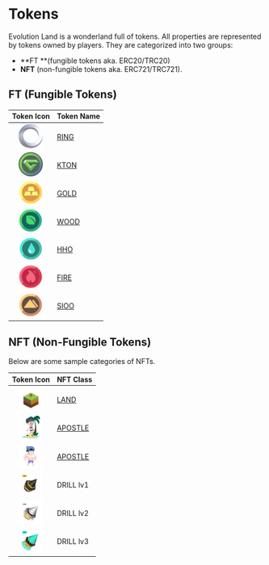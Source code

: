 # Tokens

Evolution Land is a wonderland full of tokens. All properties are represented by tokens owned by players. They are categorized into two groups: 

- **FT **(fungible tokens aka. ERC20/TRC20) 
- **NFT** (non-fungible tokens aka. ERC721/TRC721).

## FT (Fungible Tokens)

|                Token Icon                 | Token Name |
| :---------------------------------------: | :------------- |
| ![RING](../../.gitbook/assets/ringIcon.png) | [RING](ring.md) |
| ![KTON](../../.gitbook/assets/ktonicon.png)  | [KTON](kton.md) |
| ![GOLD](../../.gitbook/assets/goldicon.png)  | [GOLD](resource.md) |
| ![WOOD](../../.gitbook/assets/woodicon.png)  | [WOOD](resource.md) |
| ![WATER](../../.gitbook/assets/watericon.png) | [HHO](resource.md) |
| ![FIRE](../../.gitbook/assets/fireicon.png)  | [FIRE](resource.md) |
| ![SIOO](../../.gitbook/assets/soilicon.png)  | [SIOO](resource.md) |

## NFT (Non-Fungible Tokens)

Below are some sample categories of NFTs.

|                Token Icon                 | NFT Class |
| :---------------------------------------: | :------------- |
| ![LAND](../../.gitbook/assets/nft-land.png)  | [LAND](/getting-started/game-entities/land.md) |
| ![FEMALE APOSTLE](../../.gitbook/assets/nft-apostle-female.png)  | [APOSTLE](/getting-started/game-entities/apostle) |
| ![MALE APOSTLE](../../.gitbook/assets/nft-apostle-male.png)  | [APOSTLE](/getting-started/game-entities/apostle/) |
| ![DRILL1](../../.gitbook/assets/nft-drill1.png)  | DRILL lv1 |
| ![DRILL2](../../.gitbook/assets/nft-drill2.png) | DRILL lv2 |
| ![DRILL3](../../.gitbook/assets/nft-drill3.png) | DRILL lv3 |